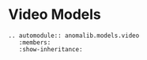# Video Models

```{eval-rst}
.. automodule:: anomalib.models.video
   :members:
   :show-inheritance:
```
